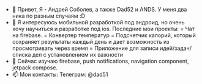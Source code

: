 - 👋 Привет, Я - Андрей Соболев, а также Dad52 и ANDS. У меня два ника по разным случаям :D
- 👀 Я интересуюсь мобильной разработкой под андроид, но очень хочу научиться и разработке под ios. 
Последние мои проекты: 
 = Чат на firebase. 
 = Конвертер температур
 = Подсчетчик калорий, который сохраняет результаты каждый день и дает возможность из просмотривать через время
 = Приложение для записи идей/задач/списка дел с установлением их важности
- 🌱 Сейчас изучаю firebase, push notifications, navigation component, jetpack compose. 
- 📫 Мои контакты: 
Телеграм: @dad51

